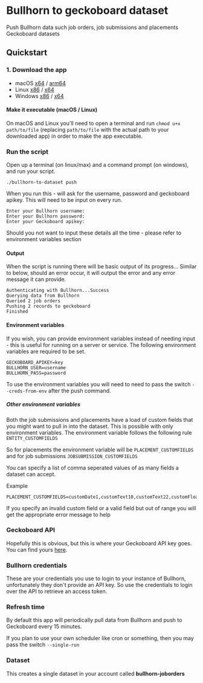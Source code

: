 # Bullhorn to geckoboard dataset

Push Bullhorn data such job orders, job submissions and placements Geckoboard datasets

## Quickstart

### 1. Download the app

* macOS [x64](https://github.com/jnormington/bullhorn-to-dataset/releases/download/v1.0.0/bullhorn-to-dataset-darwin-amd64) / [arm64](https://github.com/jnormington/bullhorn-to-dataset/releases/download/v1.0.0/bullhorn-to-dataset-darwin-arm64)
* Linux [x86](https://github.com/jnormington/bullhorn-to-dataset/releases/download/v1.0.0/bullhorn-to-dataset-linux-386) / [x64](https://github.com/jnormington/bullhorn-to-dataset/releases/download/v1.0.0/bullhorn-to-dataset-linux-amd64)
* Windows [x86](https://github.com/jnormington/bullhorn-to-dataset/releases/download/v1.0.0/bullhorn-to-dataset-windows-386.exe) / [x64](https://github.com/jnormington/bullhorn-to-dataset/releases/download/v1.0.0/bullhorn-to-dataset-windows-amd64.exe)

#### Make it executable (macOS / Linux)

On macOS and Linux you'll need to open a terminal and run `chmod u+x path/to/file` (replacing `path/to/file` with the actual path to your downloaded app) in order to make the app executable.

### Run the script

Open up a terminal (on linux/max) and a command prompt (on windows), and run your script.

```
./bullhorn-to-dataset push
```

When you run this - will ask for the username, password and geckoboard apikey. This will need to be input on every run.

```
Enter your Bullhorn username:
Enter your Bullhorn password:
Enter your Geckoboard apikey:
```

Should you not want to input these details all the time - please refer to environment variables section

#### Output

When the script is running there will be basic output of its progress... Similar to below, should an error occur, it will
output the error and any error message it can provide.

```
Authenticating with Bullhorn...Success
Querying data from Bullhorn
Queried 2 job orders
Pushing 2 records to geckoboard
Finished
```

#### Environment variables

If you wish, you can provide environment variables instead of needing input - this is useful for running on a server or service.
The following environment variables are required to be set.

```
GECKOBOARD_APIKEY=key
BULLHORN_USER=username
BULLHORN_PASS=password
```

To use the environment variables you will need to need to pass the switch `--creds-from-env` after the push command.

##### Other environment variables

Both the job submissions and placements have a load of custom fields that you might want to pull in into the dataset.
This is possible with only environment variables. The environment variable follows the following rule `ENTITY_CUSTOMFIELDS`

So for placements the environment variable will be `PLACEMENT_CUSTOMFIELDS` and for job submissions `JOBSUBMISSION_CUSTOMFIELDS`

You can specify a list of comma seperated values of as many fields a dataset can accept.

Example

```
PLACEMENT_CUSTOMFIELDS=customDate1,customText10,customText22,customFloat3,customFloat4
```

If you specify an invalid custom field or a valid field but out of range you will get the appropriate error message to help

### Geckoboard API

Hopefully this is obvious, but this is where your Geckoboard API key goes. You can find yours [here](https://app.geckoboard.com/account/details).

### Bullhorn credentials

These are your credentials you use to login to your instance of Bullhorn, unfortunately they don't provide an API key. So use the credentials to login
over the API to retrieve an access token.

### Refresh time

By default this app will periodically pull data from Bullhorn and push to Geckoboard every 15 minutes.

If you plan to use your own scheduler like cron or something, then you may pass the switch `--single-run`

### Dataset

This creates a single dataset in your account called **bullhorn-joborders**
